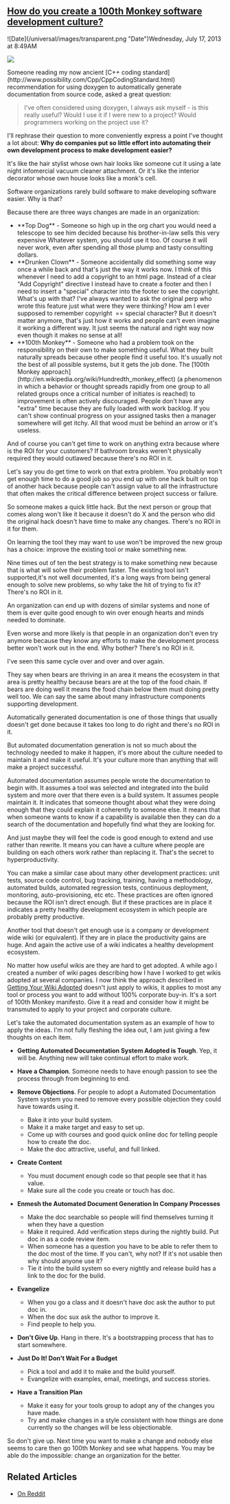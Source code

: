 ## [How do you create a 100th Monkey software development culture?](/blog/2013/7/17/how-do-you-create-a-100th-monkey-software-development-cultur.html)

<div class="journal-entry-tag journal-entry-tag-post-title"><span class="posted-on">![Date](/universal/images/transparent.png "Date")Wednesday, July 17, 2013 at 8:49AM</span></div>

<div class="body">

![](http://farm8.staticflickr.com/7423/9303214200_17f4406e9d_m.jpg)

<div id="_mcePaste">Someone reading my now ancient [C++ coding standard](http://www.possibility.com/Cpp/CppCodingStandard.html) recommendation for using doxygen to automatically generate documentation from source code, asked a great question:</div>

> I've often considered using doxygen, I always ask myself - is this really useful? Would I use it if I were new to a project? Would programmers working on the project use it?

I'll rephrase their question to more conveniently express a point I've thought a lot about: **Why do companies put so little effort into automating their own development process to make development easier?**

It's like the hair stylist whose own hair looks like someone cut it using a late night infomercial vacuum cleaner attachment. Or it's like the interior decorator whose own house looks like a monk's cell.

Software organizations rarely build software to make developing software easier. Why is that?

<div>Because there are three ways changes are made in an organization:</div>

*   <div id="_mcePaste">**Top Dog** - Someone so high up in the org chart you would need a telescope to see him decided because his brother-in-law sells this very expensive Whatever system, you should use it too. Of course it will never work, even after spending all those plump and tasty consulting dollars.</div>

*   <div id="_mcePaste">**Drunken Clown** - Someone accidentally did something some way once a while back and that's just the way it works now. I think of this whenever I need to add a copyright to an html page. Instead of a clear "Add Copyright" directive I instead have to create a footer and then I need to insert a "special" character into the footer to see the copyright. What's up with that? I've always wanted to ask the original perp who wrote this feature just what were they were thinking? How am I ever supposed to remember copyright  == special character? But it doesn't matter anymore, that's just how it works and people can't even imagine it working a different way. It just seems the natural and right way now even though it makes no sense at all!</div>

*   <div id="_mcePaste">**100th Monkey** - Someone who had a problem took on the responsibility on their own to make something useful. What they built naturally spreads because other people find it useful too. It's usually not the best of all possible systems, but it gets the job done. The [100th Monkey approach](http://en.wikipedia.org/wiki/Hundredth_monkey_effect) (a phenomenon in which a behavior or thought spreads rapidly from one group to all related groups once a critical number of initiates is reached) to improvement is often actively discouraged. People don't have any "extra" time because they are fully loaded with work backlog. If you can't show continual progress on your assigned tasks then a manager somewhere will get itchy. All that wood must be behind an arrow or it's useless.</div>

And of course you can't get time to work on anything extra because where is the ROI for your customers? If bathroom breaks weren't physically required they would outlawed because there's no ROI in it.

Let's say you do get time to work on that extra problem. You probably won't get enough time to do a good job so you end up with one hack built on top of another hack because people can't assign value to all the infrastructure that often makes the critical difference between project success or failure. 

So someone makes a quick little hack. But the next person or group that comes along won't like it because it doesn't do X and the person who did the original hack doesn't have time to make any changes. There's no ROI in it for them. 

On learning the tool they may want to use won't be improved the new group has a choice: improve the existing tool or make something new. 

Nine times out of ten the best strategy is to make something new because that is what will solve their problem faster. The existing tool isn't supported,it's not well documented, it's a long ways from being general enough to solve new problems, so why take the hit of trying to fix it? There's no ROI in it.

An organization can end up with dozens of similar systems and none of them is ever quite good enough to win over enough hearts and minds needed to dominate. 

Even worse and more likely is that people in an organization don't even try anymore because they know any efforts to make the development process better won't work out in the end. Why bother? There's no ROI in it.

I've seen this same cycle over and over and over again. 

They say when bears are thriving in an area it means the ecosystem in that area is pretty healthy because bears are at the top of the food chain. If bears are doing well it means the food chain below them must doing pretty well too. We can say the same about many infrastructure components supporting development.

Automatically generated documentation is one of those things that usually doesn't get done because it takes too long to do right and there's no ROI in it. 

But automated documentation generation is not so much about the technology needed to make it happen, it's more about the culture needed to maintain it and make it useful. It's your culture more than anything that will make a project successful. 

Automated documentation assumes people wrote the documentation to begin with. It assumes a tool was selected and integrated into the build system and more over that there even is a build system. It assumes people maintain it. It indicates that someone thought about what they were doing enough that they could explain it coherently to someone else. It means that when someone wants to know if a capability is available then they can do a search of the documentation and hopefully find what they are looking for.

And just maybe they will feel the code is good enough to extend and use rather than rewrite. It means you can have a culture where people are building on each others work rather than replacing it. That's the secret to hyperproductivity.

You can make a similar case about many other development practices: unit tests, source code control, bug tracking, training, having a methodology, automated builds, automated regression tests, continuous deployment, monitoring, auto-provisioning, etc etc. These practices are often ignored because the ROI isn't direct enough. But if these practices are in place it indicates a pretty healthy development ecosystem in which people are probably pretty productive.

Another tool that doesn't get enough use is a company or development wide wiki (or equivalent). If they are in place the productivity gains are huge. And again the active use of a wiki indicates a healthy development ecosystem.

No matter how useful wikis are they are hard to get adopted. A while ago I created a number of wiki pages describing how I have I worked to get wikis adopted at several companies. I now think the approach described in [Getting Your Wiki Adopted](http://www.possibility.com/wiki/index.php?title=GettingYourWikiAdopted) doesn't just apply to wikis, it applies to most any tool or process you want to add without 100% corporate buy-in. It's a sort of 100th Monkey manifesto. Give it a read and consider how it might be transmuted to apply to your project and corporate culture.

Let's take the automated documentation system as an example of how to apply the ideas. I'm not fully fleshing the idea out, I am just giving a few thoughts on each item.

*   **Getting Automated Documentation System Adopted is Tough**. Yep, it will be. Anything new will take continual effort to make work. 
*   **Have a Champion**. Someone needs to have enough passion to see the process through from beginning to end.
*   **Remove Objections**. For people to adopt a Automated Documentation System system you need to remove every possible objection they could have towards using it.  

    *   Bake it into your build system.
    *   Make it a make target and easy to set up.
    *   Come up with courses and good quick online doc for telling people how to create the doc.
    *   Make the doc attractive, useful, and full linked.
*   **Create Content**
    *   You must document enough code so that people see that it has value.
    *   Make sure all the code you create or touch has doc.
*   **Enmesh the Automated Document Generation In Company Processes**
    *   Make the doc searchable so people will find themselves turning it when they have a question
    *   Make it required. Add verification steps during the nightly build. Put doc in as a code review item.
    *   When someone has a question you have to be able to refer them to the doc most of the time. If you can't, why not? If it's not usable then why should anyone use it?
    *   Tie it into the build system so every nightly and release build has a link to the doc for the build. 
*   **Evangelize**
    *   When you go a class and it doesn't have doc ask the author to put doc in.
    *   When the doc sux ask the author to improve it.
    *   Find people to help you.
*   **Don't Give Up**. Hang in there. It's a bootstrapping process that has to start somewhere.
*   **Just Do It! Don't Wait For a Budget**
    *   Pick a tool and add it to make and the build yourself.
    *   Evangelize with examples, email, meetings, and success stories.
*   **Have a Transition Plan**
    *   Make it easy for your tools group to adopt any of the changes you have made.
    *   Try and make changes in a style consistent with how things are done currently so the changes will be less objectionable.

So don't give up. Next time you want to make a change and nobody else seems to care then go 100th Monkey and see what happens. You may be able do the impossible: change an organization for the better.

## Related Articles

*   [On Reddit](http://www.reddit.com/r/programming/comments/1ii27u/how_do_you_create_a_100th_monkey_software/)

</div>